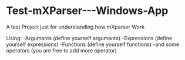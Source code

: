 # Test-mXParser---Windows-App
A test Project just for understanding how mXparser Work

Using:
-Argumants (define yourself argumants)
-Expressions (define yourself expressions)
-Functions (define yourself functions)
-and some operators (you are free to add more operator)

